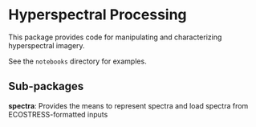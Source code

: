 # Hyperspectral Processing

This package provides code for manipulating and characterizing hyperspectral imagery.

See the `notebooks` directory for examples.

## Sub-packages

**spectra**: Provides the means to represent spectra and load spectra from ECOSTRESS-formatted inputs
